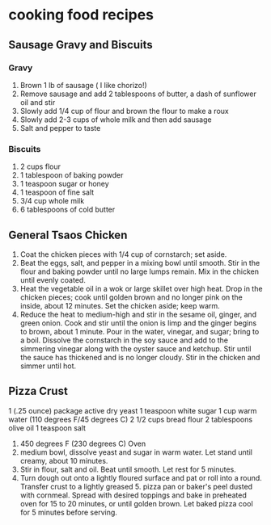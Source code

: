 # cooking food recipes

## Sausage Gravy and Biscuits
### Gravy
1. Brown 1 lb of sausage ( I like chorizo!)
2. Remove sausage and add 2 tablespoons of butter, a dash of sunflower oil and stir
4. Slowly add 1/4 cup of flour and brown the flour to make a roux
5. Slowly add 2-3 cups of whole milk and then add sausage
7. Salt and pepper to taste

### Biscuits
1. 2 cups flour
2. 1 tablespoon of baking powder
3. 1 teaspoon sugar or honey
4. 1 teaspoon of fine salt
5. 3/4 cup whole milk
6. 6 tablespoons of cold butter

## General Tsaos Chicken ##
1. Coat the chicken pieces with 1/4 cup of cornstarch; set aside.
2. Beat the eggs, salt, and pepper in a mixing bowl until smooth. Stir in the flour and baking powder until no large lumps remain. Mix in the chicken until evenly coated.
3. Heat the vegetable oil in a wok or large skillet over high heat. Drop in the chicken pieces; cook until golden brown and no longer pink on the inside, about 12 minutes. Set the chicken aside; keep warm.
4. Reduce the heat to medium-high and stir in the sesame oil, ginger, and green onion. Cook and stir until the onion is limp and the ginger begins to brown, about 1 minute. Pour in the water, vinegar, and sugar; bring to a boil. Dissolve the cornstarch in the soy sauce and add to the simmering vinegar along with the oyster sauce and ketchup. Stir until the sauce has thickened and is no longer cloudy. Stir in the chicken and simmer until hot.

## Pizza Crust ##
1 (.25 ounce) package active dry yeast
1 teaspoon white sugar
1 cup warm water (110 degrees F/45 degrees C)
2 1/2 cups bread flour
2 tablespoons olive oil
1 teaspoon salt

1. 450 degrees F (230 degrees C) Oven
2. medium bowl, dissolve yeast and sugar in warm water. Let stand until creamy, about 10 minutes.
3. Stir in flour, salt and oil. Beat until smooth. Let rest for 5 minutes.
4. Turn dough out onto a lightly floured surface and pat or roll into a round. Transfer crust to a lightly greased 5. pizza pan or baker's peel dusted with cornmeal. Spread with desired toppings and bake in preheated oven for 15 to 20 minutes, or until golden brown. Let baked pizza cool for 5 minutes before serving.


